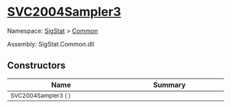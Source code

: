# [SVC2004Sampler3](./SVC2004Sampler3.md)

Namespace: [SigStat]() > [Common](./README.md)

Assembly: SigStat.Common.dll


## Constructors

| Name<div><a href="#"><img width=400></a></div> | Summary<div><a href="#"><img width=475></a></div> | 
| --- | --- | 
| <sub>SVC2004Sampler3 (  )</sub> | <sub></sub> | 


